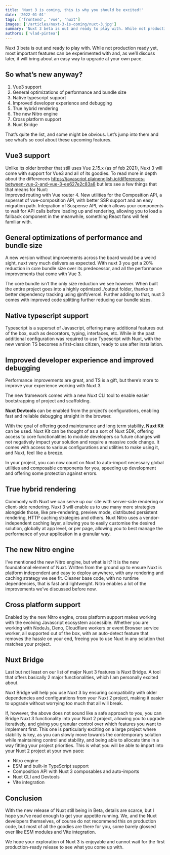 ```yaml
---
title: 'Nuxt 3 is coming, this is why you should be excited!'
date: '2022-01-01'
tags: ['frontend', 'vue', 'nuxt']
images: ['/articles/nuxt-3-is-coming/nuxt-3.jpg']
summary: 'Nuxt 3 beta is out and ready to play with. While not production ready yet, most important features can be experimented with and, as we’ll discuss later, it will bring about an easy way to upgrade at your own pace.'
authors: ['vlad-pintea']
---
```


Nuxt 3 beta is out and ready to play with. While not production ready yet, most important features can be experimented with and, as we’ll discuss later, it will bring about an easy way to upgrade at your own pace.

## So what’s new anyway?

1. Vue3 support
2. General optimizations of performance and bundle size
3. Native typescript support
4. Improved developer experience and debugging
5. True hybrid rendering
6. The new Nitro engine
7. Cross platform support
8. Nuxt Bridge

That’s quite the list, and some might be obvious. Let’s jump into them and see what’s so cool about these upcoming features.

## Vue3 support

Unlike its older brother that still uses Vue 2.15.x (as of feb 2021), Nuxt 3 will come with support for Vue3 and all of its goodies. To read more in depth about the differences https://javascript.plainenglish.io/differences-between-vue-2-and-vue-3-ee627e2c83a8 but lets see a few things that that means for Nuxt:  
Improved routing with Vue router 4.
New utilities for the Composition API, a superset of vue-composition API, with better SSR support and an easy migration path.
Integration of Suspense API, which allows your components to wait for API calls before loading up and rendering, allowing you to load a fallback component in the meanwhile, something React fans will feel familiar with.

## General optimizations of performance and bundle size

A new version without improvements across the board would be a weird sight, nuxt very much delivers as expected. With nuxt 3 you get a 20% reduction in core bundle size over its predecessor, and all the performance improvements that come with Vue 3.

The core bundle isn’t the only size reduction we see however. When built the entire project goes into a highly optimized ./output folder, thanks to better dependency tracking using @nft/vercel. Further adding to that, nuxt 3 comes with improved code splitting further reducing our bundle sizes.

## Native typescript support

Typescript is a superset of Javascript, offering many additional features out of the box, such as decorators, typing, interfaces, etc. While in the past additional configuration was required to use Typescript with Nuxt, with the new version TS becomes a first-class citizen, ready to use after installation.

## Improved developer experience and improved debugging

Performance improvements are great, and TS is a gift, but there’s more to improve your experience working with Nuxt 3.

The new framework comes with a new Nuxt CLI tool to enable easier bootstrapping of project and scaffolding.

**Nuxt Devtools** can be enabled from the project’s configurations, enabling fast and reliable debugging straight in the browser.

With the goal of offering good maintenance and long term stability, **Nuxt Kit** can be used. Nuxt Kit can be thought of as a sort of Nuxt SDK, offering access to core functionalities to module developers so future changes will not negatively impact your solution and require a massive code change. It comes with access to various configurations and utilities to make using it, and Nuxt, feel like a breeze.

In your project, you can now count on Nuxt to auto-import necessary global utilities and composable components for you, speeding up development and offering some protection against errors.

## True hybrid rendering

Commonly with Nuxt we can serve up our site with server-side rendering or client-side rendering. Nuxt 3 will enable us to use many more strategies alongside those, like pre-rendering, preview mode, distributed persistent rendering, HTTP caching strategies and others. Nuxt Nitro uses a vendor-independent caching layer, allowing you to easily customise the desired solution, globally at app level, or per page, allowing you to best manage the performance of your application in a granular way.

## The new Nitro engine

I’ve mentioned the new Nitro engine, but what is it? It is the new foundational element of Nuxt. Written from the ground up to ensure Nuxt is platform independent and easy to deploy anywhere, with any rendering and caching strategy we see fit. Cleaner base code, with no runtime dependencies, that is fast and lightweight. Nitro enables a lot of the improvements we’ve discussed before now.

## Cross platform support

Enabled by the new Nitro engine, cross platform support makes working with the evolving Javascript ecosystem accessible. Whether you are working with NodeJs, Deno, Cloudflare workers or event Browser service worker, all supported out of the box, with an auto-detect feature that removes the hassle on your end, freeing you to use Nuxt in any solution that matches your project.

## Nuxt Bridge

Last but not least on our list of major Nuxt 3 features is Nuxt Bridge. A tool that offers basically 2 major functionalities, which I am personally excited about.

Nuxt Bridge will help you use Nuxt 3 by ensuring compatibility with older dependencies and configurations from your Nuxt 2 project, making it easier to upgrade without worrying too much that all will break.

If, however, the above does not sound like a safe approach to you, you can Bridge Nuxt 3 functionality into your Nuxt 2 project, allowing you to upgrade iteratively, and giving you granular control over which features you want to implement first. This one is particularly exciting on a large project where stability is key, as you can slowly move towards the contemporary solution while maintaining control and stability, and being able to allocate time in a way fitting your project priorities. This is what you will be able to import into your Nuxt 2 project at your own pace:

- Nitro engine
- ESM and built-in TypeScript support
- Composition API with Nuxt 3 composables and auto-imports
- Nuxt CLI and Devtools
- Vite integration

## Conclusion

With the new release of Nuxt still being in Beta, details are scarce, but I hope you’ve read enough to get your appetite running. We, and the Nuxt developers themselves, of course do not recommend this on production code, but most of all the goodies are there for you, some barely glossed over like ESM modules and Vite integration.

We hope your exploration of Nuxt 3 is enjoyable and cannot wait for the first production-ready release to see what you come up with.
